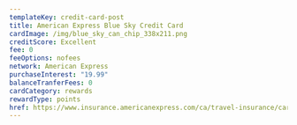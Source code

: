 ```yaml
---
templateKey: credit-card-post
title: American Express Blue Sky Credit Card
cardImage: /img/blue_sky_can_chip_338x211.png
creditScore: Excellent
fee: 0
feeOptions: nofees
network: American Express
purchaseInterest: "19.99"
balanceTranferFees: 0
cardCategory: rewards
rewardType: points
href: https://www.insurance.americanexpress.com/ca/travel-insurance/card-top-up/blue-sky-credit-card/
---
```

